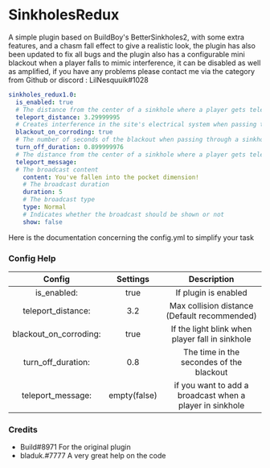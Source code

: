 # SinkholesRedux
A simple plugin based on BuildBoy's BetterSinkholes2, with some extra features, and a chasm fall effect to give a realistic look, the plugin has also been updated to fix all bugs and the plugin also has a configurable mini blackout when a player falls to mimic interference, it can be disabled as well as amplified, if you have any problems please contact me via the category from Github or discord : LilNesquuik#1028

```yml
sinkholes_redux1.0:
  is_enabled: true
  # The distance from the center of a sinkhole where a player gets teleported. This is limited to inside the sinkhole's range. 3.3 recommanded
  teleport_distance: 3.29999995
  # Creates interference in the site's electrical system when passing through a sinkhole.
  blackout_on_corroding: true
  # The number of seconds of the blackout when passing through a sinkhole.
  turn_off_duration: 0.899999976
  # The distance from the center of a sinkhole where a player gets teleported. This is limited to inside the sinkhole's range. 2.3 recommanded
  teleport_message:
  # The broadcast content
    content: You've fallen into the pocket dimension!
    # The broadcast duration
    duration: 5
    # The broadcast type
    type: Normal
    # Indicates whether the broadcast should be shown or not
    show: false
```

Here is the documentation concerning the config.yml to simplify your task 

### Config Help
Config | Settings | Description
:---: | :---: | :---: 
is_enabled: | true | If plugin is enabled
teleport_distance: | 3.2 | Max collision distance (Default recommended)
blackout_on_corroding: | true | If the light blink when player fall in sinkhole
turn_off_duration: | 0.8 | The time in the secondes of the blackout
teleport_message: | empty(false) | if you want to add a broadcast when a player in sinkhole

### Credits
 - Build#8971 For the original plugin
 - bladuk.#7777 A very great help on the code
